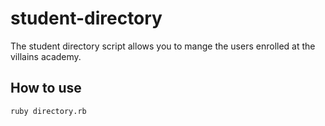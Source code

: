 # student-directory #

The student directory script allows you to mange the users enrolled at the villains academy.

## How to use ##

```shell
ruby directory.rb
```
